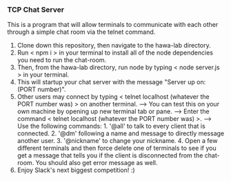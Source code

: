 ### TCP Chat Server

This is a program that will allow terminals to communicate with each other through a simple chat room via the telnet command.

1. Clone down this repository, then navigate to the hawa-lab directory.
2. Run < npm i > in your terminal to install all of the node dependencies you need to run the chat-room.
2. Then, from the hawa-lab directory, run node by typing < node server.js > in your terminal.
3. This will startup your chat server with the message "Server up on: (PORT number)".
4. Other users may connect by typing < telnet localhost (whatever the PORT number was) > on another terminal.
    --> You can test this on your own machine by opening up new terminal tab or pane.
    --> Enter the command < telnet localhost (whatever the PORT number was) >.
    --> Use the following commands:
        1. '@all' to talk to every client that is connected.
        2. '@dm' following a name and message to directly message another user.
        3. '@nickname' to change your nickname.
        4. Open a few different terminals and then force delete one of terminals to see if you get a message that tells you if the client is disconnected from the chat-room. You should also get error message as well.
5. Enjoy Slack's next biggest competition! :)
